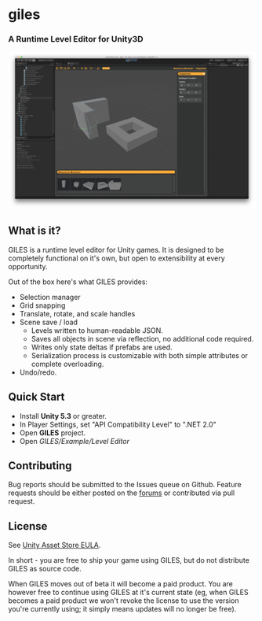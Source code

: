 # giles

### A Runtime Level Editor for Unity3D

![giles](giles.png)

## What is it?

GILES is a runtime level editor for Unity games.  It is designed to be completely functional on it's own, but open to extensibility at every opportunity.

Out of the box here's what GILES provides:

- Selection manager
- Grid snapping
- Translate, rotate, and scale handles
- Scene save / load
	- Levels written to human-readable JSON.
	- Saves all objects in scene via reflection, no additional code required.
	- Writes only state deltas if prefabs are used.
	- Serialization process is customizable with both simple attributes or complete overloading.
- Undo/redo.

## Quick Start

- Install **Unity 5.3** or greater.
- In Player Settings, set "API Compatibility Level" to ".NET 2.0"
- Open **GILES** project.
- Open *GILES/Example/Level Editor*

## Contributing

Bug reports should be submitted to the Issues queue on Github.  Feature requests should be either posted on the [forums](http://www.protoolsforunity3d.com/forum/) or contributed via pull request.

## License

See [Unity Asset Store EULA](https://unity3d.com/legal/as_terms).

In short - you are free to ship your game using GILES, but do not distribute GILES as source code.

When GILES moves out of beta it will become a paid product.  You are however free to continue using GILES at it's current state (eg, when GILES becomes a paid product we won't revoke the license to use the version you're currently using; it simply means updates will no longer be free).
